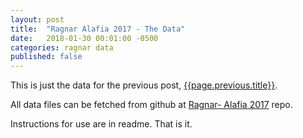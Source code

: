 ```yaml
---
layout: post
title:  "Ragnar Alafia 2017 - The Data"
date:   2018-01-30 00:01:00 -0500
categories: ragnar data
published: false
---
```


This is just the data for the previous post, <a class="prev" href="{{page.previous.url}}">{{page.previous.title}}</a>.

All data files can be fetched from github at [Ragnar- Alafia 2017](https://github.com/mariotalavera/Ragnar-Alafia-2017 "Ragnar-Alafia-2017") repo. 

Instructions for use are in readme.  That is it.
